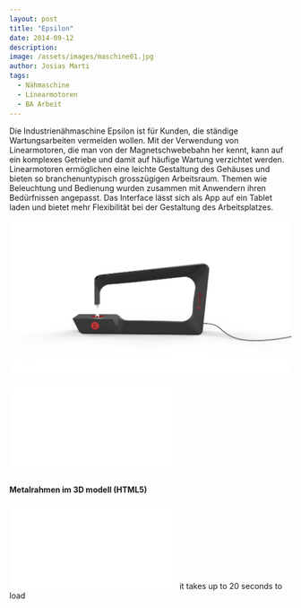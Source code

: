```yaml
---
layout: post
title: "Epsilon"
date: 2014-09-12
description: 
image: /assets/images/maschine01.jpg
author: Josias Marti
tags: 
  - Nähmaschine
  - Linearmotoren
  - BA Arbeit
---
```

Die Industrienähmaschine Epsilon ist für Kunden, die ständige Wartungsarbeiten vermeiden wollen. Mit der Verwendung von Linearmotoren, die man von der Magnetschwebebahn her kennt, kann auf ein komplexes Getriebe und damit auf häufige Wartung verzichtet werden. Linearmotoren ermöglichen eine leichte Gestaltung des Gehäuses und bieten so branchenuntypisch grosszügigen Arbeitsraum. Themen wie Beleuchtung und Bedienung wurden zusammen mit Anwendern ihren Bedürfnissen angepasst. Das Interface lässt sich als App auf ein Tablet laden und bietet mehr Flexibilität bei der Gestaltung des Arbeitsplatzes. 


![Placeholder](/assets/images/maschine01.jpg)



<iframe style="border: none;" src="/assets/machine.html"></iframe>

#### Metalrahmen im 3D modell (HTML5)
<iframe style="border: none;" src="/assets/n.html" ></iframe>
it takes up to 20 seconds to load



